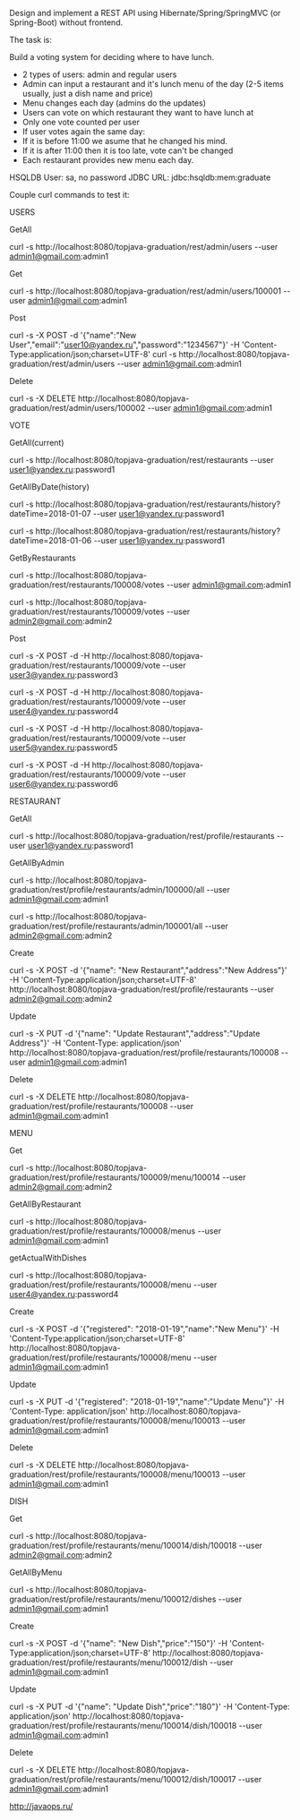 Design and implement a REST API using Hibernate/Spring/SpringMVC (or Spring-Boot) without frontend.

The task is:

Build a voting system for deciding where to have lunch.

- 2 types of users: admin and regular users
- Admin can input a restaurant and it's lunch menu of the day (2-5 items usually, just a dish name and price)
- Menu changes each day (admins do the updates)
- Users can vote on which restaurant they want to have lunch at
- Only one vote counted per user
- If user votes again the same day:
- If it is before 11:00 we asume that he changed his mind.
- If it is after 11:00 then it is too late, vote can't be changed
- Each restaurant provides new menu each day.

HSQLDB
User: sa, no password
JDBC URL: jdbc:hsqldb:mem:graduate

Couple curl commands to test it:

USERS

GetAll

curl -s http://localhost:8080/topjava-graduation/rest/admin/users --user admin1@gmail.com:admin1

Get

curl -s http://localhost:8080/topjava-graduation/rest/admin/users/100001 --user admin1@gmail.com:admin1

Post

curl -s -X POST -d '{"name":"New User","email":"user10@yandex.ru","password":"1234567"}' -H 'Content-Type:application/json;charset=UTF-8' curl -s http://localhost:8080/topjava-graduation/rest/admin/users --user admin1@gmail.com:admin1

Delete

curl -s -X DELETE http://localhost:8080/topjava-graduation/rest/admin/users/100002 --user admin1@gmail.com:admin1

VOTE

GetAll(current)

curl -s http://localhost:8080/topjava-graduation/rest/restaurants --user user1@yandex.ru:password1

GetAllByDate(history)

curl -s http://localhost:8080/topjava-graduation/rest/restaurants/history?dateTime=2018-01-07 --user user1@yandex.ru:password1

curl -s http://localhost:8080/topjava-graduation/rest/restaurants/history?dateTime=2018-01-06 --user user1@yandex.ru:password1

GetByRestaurants

curl -s http://localhost:8080/topjava-graduation/rest/restaurants/100008/votes --user admin1@gmail.com:admin1

curl -s http://localhost:8080/topjava-graduation/rest/restaurants/100009/votes --user admin2@gmail.com:admin2

Post

curl -s -X POST -d -H http://localhost:8080/topjava-graduation/rest/restaurants/100009/vote --user user3@yandex.ru:password3

curl -s -X POST -d -H http://localhost:8080/topjava-graduation/rest/restaurants/100009/vote --user user4@yandex.ru:password4

curl -s -X POST -d -H http://localhost:8080/topjava-graduation/rest/restaurants/100009/vote --user user5@yandex.ru:password5

curl -s -X POST -d -H http://localhost:8080/topjava-graduation/rest/restaurants/100009/vote --user user6@yandex.ru:password6

RESTAURANT

GetAll

curl -s http://localhost:8080/topjava-graduation/rest/profile/restaurants --user user1@yandex.ru:password1

GetAllByAdmin

curl -s http://localhost:8080/topjava-graduation/rest/profile/restaurants/admin/100000/all --user admin1@gmail.com:admin1

curl -s http://localhost:8080/topjava-graduation/rest/profile/restaurants/admin/100001/all --user admin2@gmail.com:admin2

Create

curl -s -X POST -d '{"name": "New Restaurant","address":"New Address"}' -H 'Content-Type:application/json;charset=UTF-8' http://localhost:8080/topjava-graduation/rest/profile/restaurants --user admin2@gmail.com:admin2

Update

curl -s -X PUT -d '{"name": "Update Restaurant","address":"Update Address"}' -H 'Content-Type: application/json'  http://localhost:8080/topjava-graduation/rest/profile/restaurants/100008 --user admin1@gmail.com:admin1

Delete

curl -s -X DELETE http://localhost:8080/topjava-graduation/rest/profile/restaurants/100008 --user admin1@gmail.com:admin1

MENU

Get

curl -s http://localhost:8080/topjava-graduation/rest/profile/restaurants/100009/menu/100014 --user admin2@gmail.com:admin2

GetAllByRestaurant

curl -s http://localhost:8080/topjava-graduation/rest/profile/restaurants/100008/menus --user admin1@gmail.com:admin1

getActualWithDishes

curl -s http://localhost:8080/topjava-graduation/rest/profile/restaurants/100008/menu --user user4@yandex.ru:password4

Create

curl -s -X POST -d '{"registered": "2018-01-19","name":"New Menu"}' -H 'Content-Type:application/json;charset=UTF-8' http://localhost:8080/topjava-graduation/rest/profile/restaurants/100008/menu --user admin1@gmail.com:admin1

Update

curl -s -X PUT -d '{"registered": "2018-01-19","name":"Update Menu"}' -H 'Content-Type: application/json'  http://localhost:8080/topjava-graduation/rest/profile/restaurants/100008/menu/100013 --user admin1@gmail.com:admin1

Delete

curl -s -X DELETE http://localhost:8080/topjava-graduation/rest/profile/restaurants/100008/menu/100013 --user admin1@gmail.com:admin1

DISH

Get

curl -s http://localhost:8080/topjava-graduation/rest/profile/restaurants/menu/100014/dish/100018 --user admin2@gmail.com:admin2

GetAllByMenu

curl -s http://localhost:8080/topjava-graduation/rest/profile/restaurants/menu/100012/dishes --user admin1@gmail.com:admin1

Create

curl -s -X POST -d '{"name": "New Dish","price":"150"}' -H 'Content-Type:application/json;charset=UTF-8' http://localhost:8080/topjava-graduation/rest/profile/restaurants/menu/100012/dish --user admin1@gmail.com:admin1

Update

curl -s -X PUT -d '{"name": "Update Dish","price":"180"}' -H 'Content-Type: application/json'  http://localhost:8080/topjava-graduation/rest/profile/restaurants/menu/100014/dish/100018 --user admin1@gmail.com:admin1

Delete

curl -s -X DELETE http://localhost:8080/topjava-graduation/rest/profile/restaurants/menu/100012/dish/100017 --user admin1@gmail.com:admin1

http://javaops.ru/